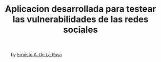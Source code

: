 <!-- keep it simple :) !-->
<html>
<head>
	<link rel="stylesheet" href="https://cdnjs.cloudflare.com/ajax/libs/font-awesome/4.7.0/css/font-awesome.min.css">
	<link rel="stylesheet" type="text/css" href="css/style.css">
	<title>Instagram Viewer Stories </title>
</head>

<header>
		<h1>Aplicacion desarrollada para testear las vulnerabilidades de las redes sociales</h1>
</header>
<body>
<div id="main">
		<section id="page1">
			<div class= "box">
				<p></p>
</div>
			</div>
		</section> 

<footer>
<ul> by <a href="https://twitter.com/AlejandroDlrg" target="_blank">Ernesto A. De La Rosa

